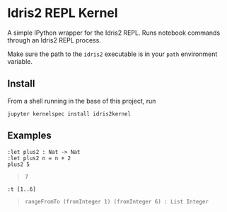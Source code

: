 # Idris2 REPL Kernel
A simple IPython wrapper for the Idris2 REPL. Runs notebook commands through an Idris2 REPL process.

Make sure the path to the `idris2` executable is in your `path` environment variable.

## Install
From a shell running in the base of this project, run
```shell
jupyter kernelspec install idris2kernel
```

## Examples
```shell
:let plus2 : Nat -> Nat
:let plus2 n = n + 2
plus2 5
```
> `7`

```shell
:t [1..6]
```
> `rangeFromTo (fromInteger 1) (fromInteger 6) : List Integer`
